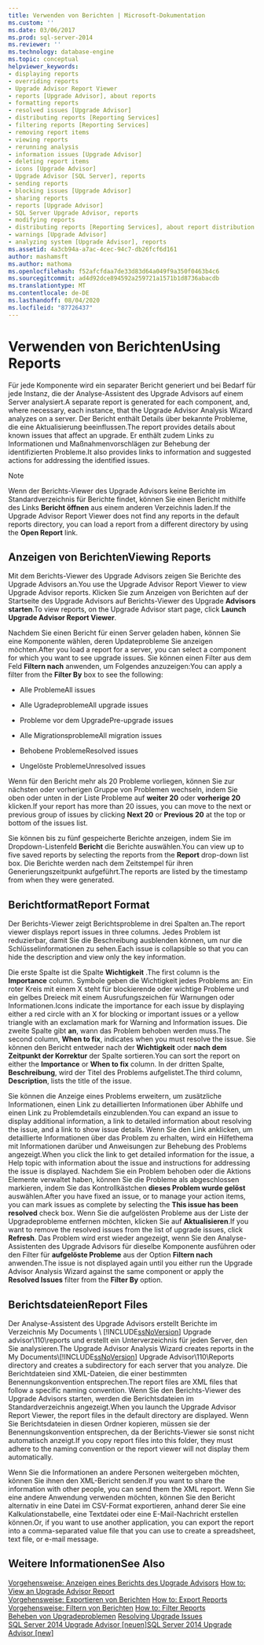 ```yaml
---
title: Verwenden von Berichten | Microsoft-Dokumentation
ms.custom: ''
ms.date: 03/06/2017
ms.prod: sql-server-2014
ms.reviewer: ''
ms.technology: database-engine
ms.topic: conceptual
helpviewer_keywords:
- displaying reports
- overriding reports
- Upgrade Advisor Report Viewer
- reports [Upgrade Advisor], about reports
- formatting reports
- resolved issues [Upgrade Advisor]
- distributing reports [Reporting Services]
- filtering reports [Reporting Services]
- removing report items
- viewing reports
- rerunning analysis
- information issues [Upgrade Advisor]
- deleting report items
- icons [Upgrade Advisor]
- Upgrade Advisor [SQL Server], reports
- sending reports
- blocking issues [Upgrade Advisor]
- sharing reports
- reports [Upgrade Advisor]
- SQL Server Upgrade Advisor, reports
- modifying reports
- distributing reports [Reporting Services], about report distribution
- warnings [Upgrade Advisor]
- analyzing system [Upgrade Advisor], reports
ms.assetid: 4a3cb94a-a7ac-4cec-94c7-db26fcf6d161
author: mashamsft
ms.author: mathoma
ms.openlocfilehash: f52afcfdaa7de33d83d64a049f9a350f0463b4c6
ms.sourcegitcommit: ad4d92dce894592a259721a1571b1d8736abacdb
ms.translationtype: MT
ms.contentlocale: de-DE
ms.lasthandoff: 08/04/2020
ms.locfileid: "87726437"
---
```

# <a name="using-reports"></a><span data-ttu-id="bdbca-102">Verwenden von Berichten</span><span class="sxs-lookup"><span data-stu-id="bdbca-102">Using Reports</span></span>
  <span data-ttu-id="bdbca-103">Für jede Komponente wird ein separater Bericht generiert und bei Bedarf für jede Instanz, die der Analyse-Assistent des Upgrade Advisors auf einem Server analysiert.</span><span class="sxs-lookup"><span data-stu-id="bdbca-103">A separate report is generated for each component, and, where necessary, each instance, that the Upgrade Advisor Analysis Wizard analyzes on a server.</span></span> <span data-ttu-id="bdbca-104">Der Bericht enthält Details über bekannte Probleme, die eine Aktualisierung beeinflussen.</span><span class="sxs-lookup"><span data-stu-id="bdbca-104">The report provides details about known issues that affect an upgrade.</span></span> <span data-ttu-id="bdbca-105">Er enthält zudem Links zu Informationen und Maßnahmenvorschlägen zur Behebung der identifizierten Probleme.</span><span class="sxs-lookup"><span data-stu-id="bdbca-105">It also provides links to information and suggested actions for addressing the identified issues.</span></span>  
  
> [!NOTE]  
>  <span data-ttu-id="bdbca-106">Wenn der Berichts-Viewer des Upgrade Advisors keine Berichte im Standardverzeichnis für Berichte findet, können Sie einen Bericht mithilfe des Links **Bericht öffnen** aus einem anderen Verzeichnis laden.</span><span class="sxs-lookup"><span data-stu-id="bdbca-106">If the Upgrade Advisor Report Viewer does not find any reports in the default reports directory, you can load a report from a different directory by using the **Open Report** link.</span></span>  
  
## <a name="viewing-reports"></a><span data-ttu-id="bdbca-107">Anzeigen von Berichten</span><span class="sxs-lookup"><span data-stu-id="bdbca-107">Viewing Reports</span></span>  
 <span data-ttu-id="bdbca-108">Mit dem Berichts-Viewer des Upgrade Advisors zeigen Sie Berichte des Upgrade Advisors an.</span><span class="sxs-lookup"><span data-stu-id="bdbca-108">You use the Upgrade Advisor Report Viewer to view Upgrade Advisor reports.</span></span> <span data-ttu-id="bdbca-109">Klicken Sie zum Anzeigen von Berichten auf der Startseite des Upgrade Advisors auf Berichts-Viewer des Upgrade **Advisors starten**.</span><span class="sxs-lookup"><span data-stu-id="bdbca-109">To view reports, on the Upgrade Advisor start page, click **Launch Upgrade Advisor Report Viewer**.</span></span>  
  
 <span data-ttu-id="bdbca-110">Nachdem Sie einen Bericht für einen Server geladen haben, können Sie eine Komponente wählen, deren Updateprobleme Sie anzeigen möchten.</span><span class="sxs-lookup"><span data-stu-id="bdbca-110">After you load a report for a server, you can select a component for which you want to see upgrade issues.</span></span> <span data-ttu-id="bdbca-111">Sie können einen Filter aus dem Feld **Filtern nach** anwenden, um Folgendes anzuzeigen:</span><span class="sxs-lookup"><span data-stu-id="bdbca-111">You can apply a filter from the **Filter By** box to see the following:</span></span>  
  
-   <span data-ttu-id="bdbca-112">Alle Probleme</span><span class="sxs-lookup"><span data-stu-id="bdbca-112">All issues</span></span>  
  
-   <span data-ttu-id="bdbca-113">Alle Ugradeprobleme</span><span class="sxs-lookup"><span data-stu-id="bdbca-113">All upgrade issues</span></span>  
  
-   <span data-ttu-id="bdbca-114">Probleme vor dem Upgrade</span><span class="sxs-lookup"><span data-stu-id="bdbca-114">Pre-upgrade issues</span></span>  
  
-   <span data-ttu-id="bdbca-115">Alle Migrationsprobleme</span><span class="sxs-lookup"><span data-stu-id="bdbca-115">All migration issues</span></span>  
  
-   <span data-ttu-id="bdbca-116">Behobene Probleme</span><span class="sxs-lookup"><span data-stu-id="bdbca-116">Resolved issues</span></span>  
  
-   <span data-ttu-id="bdbca-117">Ungelöste Probleme</span><span class="sxs-lookup"><span data-stu-id="bdbca-117">Unresolved issues</span></span>  
  
 <span data-ttu-id="bdbca-118">Wenn für den Bericht mehr als 20 Probleme vorliegen, können Sie zur nächsten oder vorherigen Gruppe von Problemen wechseln, indem Sie oben oder unten in der Liste Probleme auf **weiter 20** oder **vorherige 20** klicken.</span><span class="sxs-lookup"><span data-stu-id="bdbca-118">If your report has more than 20 issues, you can move to the next or previous group of issues by clicking **Next 20** or **Previous 20** at the top or bottom of the issues list.</span></span>  
  
 <span data-ttu-id="bdbca-119">Sie können bis zu fünf gespeicherte Berichte anzeigen, indem Sie im Dropdown-Listenfeld **Bericht** die Berichte auswählen.</span><span class="sxs-lookup"><span data-stu-id="bdbca-119">You can view up to five saved reports by selecting the reports from the **Report** drop-down list box.</span></span> <span data-ttu-id="bdbca-120">Die Berichte werden nach dem Zeitstempel für ihren Generierungszeitpunkt aufgeführt.</span><span class="sxs-lookup"><span data-stu-id="bdbca-120">The reports are listed by the timestamp from when they were generated.</span></span>  
  
## <a name="report-format"></a><span data-ttu-id="bdbca-121">Berichtformat</span><span class="sxs-lookup"><span data-stu-id="bdbca-121">Report Format</span></span>  
 <span data-ttu-id="bdbca-122">Der Berichts-Viewer zeigt Berichtsprobleme in drei Spalten an.</span><span class="sxs-lookup"><span data-stu-id="bdbca-122">The report viewer displays report issues in three columns.</span></span> <span data-ttu-id="bdbca-123">Jedes Problem ist reduzierbar, damit Sie die Beschreibung ausblenden können, um nur die Schlüsselinformationen zu sehen.</span><span class="sxs-lookup"><span data-stu-id="bdbca-123">Each issue is collapsible so that you can hide the description and view only the key information.</span></span>  
  
 <span data-ttu-id="bdbca-124">Die erste Spalte ist die Spalte **Wichtigkeit** .</span><span class="sxs-lookup"><span data-stu-id="bdbca-124">The first column is the **Importance** column.</span></span> <span data-ttu-id="bdbca-125">Symbole geben die Wichtigkeit jedes Problems an: Ein roter Kreis mit einem X steht für blockierende oder wichtige Probleme und ein gelbes Dreieck mit einem Ausrufungszeichen für Warnungen oder Informationen.</span><span class="sxs-lookup"><span data-stu-id="bdbca-125">Icons indicate the importance for each issue by displaying either a red circle with an X for blocking or important issues or a yellow triangle with an exclamation mark for Warning and Information issues.</span></span> <span data-ttu-id="bdbca-126">Die zweite Spalte gibt **an**, wann das Problem behoben werden muss.</span><span class="sxs-lookup"><span data-stu-id="bdbca-126">The second column, **When to fix**, indicates when you must resolve the issue.</span></span> <span data-ttu-id="bdbca-127">Sie können den Bericht entweder nach der **Wichtigkeit** oder **nach dem Zeitpunkt der Korrektur** der Spalte sortieren.</span><span class="sxs-lookup"><span data-stu-id="bdbca-127">You can sort the report on either the **Importance** or **When to fix** column.</span></span> <span data-ttu-id="bdbca-128">In der dritten Spalte, **Beschreibung**, wird der Titel des Problems aufgelistet.</span><span class="sxs-lookup"><span data-stu-id="bdbca-128">The third column, **Description**, lists the title of the issue.</span></span>  
  
 <span data-ttu-id="bdbca-129">Sie können die Anzeige eines Problems erweitern, um zusätzliche Informationen, einen Link zu detaillierten Informationen über Abhilfe und einen Link zu Problemdetails einzublenden.</span><span class="sxs-lookup"><span data-stu-id="bdbca-129">You can expand an issue to display additional information, a link to detailed information about resolving the issue, and a link to show issue details.</span></span> <span data-ttu-id="bdbca-130">Wenn Sie den Link anklicken, um detaillierte Informationen über das Problem zu erhalten, wird ein Hilfethema mit Informationen darüber und Anweisungen zur Behebung des Problems angezeigt.</span><span class="sxs-lookup"><span data-stu-id="bdbca-130">When you click the link to get detailed information for the issue, a Help topic with information about the issue and instructions for addressing the issue is displayed.</span></span> <span data-ttu-id="bdbca-131">Nachdem Sie ein Problem behoben oder die Aktions Elemente verwaltet haben, können Sie die Probleme als abgeschlossen markieren, indem Sie das Kontrollkästchen **dieses Problem wurde gelöst** auswählen.</span><span class="sxs-lookup"><span data-stu-id="bdbca-131">After you have fixed an issue, or to manage your action items, you can mark issues as complete by selecting the **This issue has been resolved** check box.</span></span> <span data-ttu-id="bdbca-132">Wenn Sie die aufgelösten Probleme aus der Liste der Upgradeprobleme entfernen möchten, klicken Sie auf **Aktualisieren**.</span><span class="sxs-lookup"><span data-stu-id="bdbca-132">If you want to remove the resolved issues from the list of upgrade issues, click **Refresh**.</span></span> <span data-ttu-id="bdbca-133">Das Problem wird erst wieder angezeigt, wenn Sie den Analyse-Assistenten des Upgrade Advisors für dieselbe Komponente ausführen oder den Filter für **aufgelöste Probleme** aus der Option **Filtern nach** anwenden.</span><span class="sxs-lookup"><span data-stu-id="bdbca-133">The issue is not displayed again until you either run the Upgrade Advisor Analysis Wizard against the same component or apply the **Resolved Issues** filter from the **Filter By** option.</span></span>  
  
## <a name="report-files"></a><span data-ttu-id="bdbca-134">Berichtsdateien</span><span class="sxs-lookup"><span data-stu-id="bdbca-134">Report Files</span></span>  
 <span data-ttu-id="bdbca-135">Der Analyse-Assistent des Upgrade Advisors erstellt Berichte im Verzeichnis My Documents \\ [!INCLUDE[ssNoVersion](../../includes/ssnoversion-md.md)] Upgrade advisor\110\reports und erstellt ein Unterverzeichnis für jeden Server, den Sie analysieren.</span><span class="sxs-lookup"><span data-stu-id="bdbca-135">The Upgrade Advisor Analysis Wizard creates reports in the My Documents\\[!INCLUDE[ssNoVersion](../../includes/ssnoversion-md.md)] Upgrade Advisor\110\Reports directory and creates a subdirectory for each server that you analyze.</span></span> <span data-ttu-id="bdbca-136">Die Berichtdateien sind XML-Dateien, die einer bestimmten Benennungskonvention entsprechen.</span><span class="sxs-lookup"><span data-stu-id="bdbca-136">The report files are XML files that follow a specific naming convention.</span></span> <span data-ttu-id="bdbca-137">Wenn Sie den Berichts-Viewer des Upgrade Advisors starten, werden die Berichtsdateien im Standardverzeichnis angezeigt.</span><span class="sxs-lookup"><span data-stu-id="bdbca-137">When you launch the Upgrade Advisor Report Viewer, the report files in the default directory are displayed.</span></span> <span data-ttu-id="bdbca-138">Wenn Sie Berichtsdateien in diesen Ordner kopieren, müssen sie der Benennungskonvention entsprechen, da der Berichts-Viewer sie sonst nicht automatisch anzeigt.</span><span class="sxs-lookup"><span data-stu-id="bdbca-138">If you copy report files into this folder, they must adhere to the naming convention or the report viewer will not display them automatically.</span></span>  
  
 <span data-ttu-id="bdbca-139">Wenn Sie die Informationen an andere Personen weitergeben möchten, können Sie ihnen den XML-Bericht senden.</span><span class="sxs-lookup"><span data-stu-id="bdbca-139">If you want to share the information with other people, you can send them the XML report.</span></span> <span data-ttu-id="bdbca-140">Wenn Sie eine andere Anwendung verwenden möchten, können Sie den Bericht alternativ in eine Datei im CSV-Format exportieren, anhand derer Sie eine Kalkulationstabelle, eine Textdatei oder eine E-Mail-Nachricht erstellen können.</span><span class="sxs-lookup"><span data-stu-id="bdbca-140">Or, if you want to use another application, you can export the report into a comma-separated value file that you can use to create a spreadsheet, text file, or e-mail message.</span></span>  
  
## <a name="see-also"></a><span data-ttu-id="bdbca-141">Weitere Informationen</span><span class="sxs-lookup"><span data-stu-id="bdbca-141">See Also</span></span>  
 <span data-ttu-id="bdbca-142">[Vorgehensweise: Anzeigen eines Berichts des Upgrade Advisors](../../../2014/sql-server/install/how-to-view-an-upgrade-advisor-report.md) </span><span class="sxs-lookup"><span data-stu-id="bdbca-142">[How to: View an Upgrade Advisor Report](../../../2014/sql-server/install/how-to-view-an-upgrade-advisor-report.md) </span></span>  
 <span data-ttu-id="bdbca-143">[Vorgehensweise: Exportieren von Berichten](../../../2014/sql-server/install/how-to-export-reports.md) </span><span class="sxs-lookup"><span data-stu-id="bdbca-143">[How to: Export Reports](../../../2014/sql-server/install/how-to-export-reports.md) </span></span>  
 <span data-ttu-id="bdbca-144">[Vorgehensweise: Filtern von Berichten](../../../2014/sql-server/install/how-to-filter-reports.md) </span><span class="sxs-lookup"><span data-stu-id="bdbca-144">[How to: Filter Reports](../../../2014/sql-server/install/how-to-filter-reports.md) </span></span>  
 <span data-ttu-id="bdbca-145">[Beheben von Upgradeproblemen](../../../2014/sql-server/install/resolving-upgrade-issues.md) </span><span class="sxs-lookup"><span data-stu-id="bdbca-145">[Resolving Upgrade Issues](../../../2014/sql-server/install/resolving-upgrade-issues.md) </span></span>  
 [<span data-ttu-id="bdbca-146">SQL Server 2014 Upgrade Advisor &#91;neuen&#93;</span><span class="sxs-lookup"><span data-stu-id="bdbca-146">SQL Server 2014 Upgrade Advisor &#91;new&#93;</span></span>](sql-server-2014-upgrade-advisor.md)  
  
  
